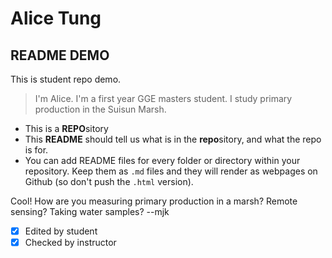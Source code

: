 # Alice Tung

## README DEMO

This is student repo demo.

>I'm Alice. I'm a first year GGE masters student. I study primary production in the Suisun Marsh. 

 - This is a **REPO**sitory
 - This **README** should tell us what is in the **repo**sitory, and what the repo is for.
 - You can add README files for every folder or directory within your repository. Keep them as `.md` files and they will render as webpages on Github (so don't push the `.html` version).

Cool! How are you measuring primary production in a marsh? Remote sensing? Taking water samples? --mjk

- [X] Edited by student
- [X] Checked by instructor
